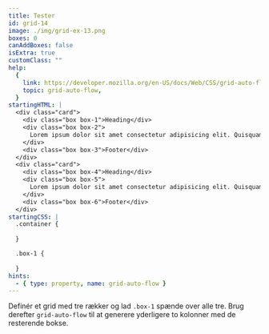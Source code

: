 ```yaml
---
title: Tester
id: grid-14
image: ./img/grid-ex-13.png
boxes: 0
canAddBoxes: false
isExtra: true
customClass: ""
help:
  {
    link: https://developer.mozilla.org/en-US/docs/Web/CSS/grid-auto-flow,
    topic: grid-auto-flow,
  }
startingHTML: |
  <div class="card">
    <div class="box box-1">Heading</div>
    <div class="box box-2">
      Lorem ipsum dolor sit amet consectetur adipisicing elit. Quisquam, voluptatum.
    </div>
    <div class="box box-3">Footer</div>
  </div>
  <div class="card">
    <div class="box box-4">Heading</div>
    <div class="box box-5">
      Lorem ipsum dolor sit amet consectetur adipisicing elit. Quisquam, voluptatum. Lorem ipsum dolor sit amet consectetur adipisicing elit. Quisquam, voluptatum.
    </div>
    <div class="box box-6">Footer</div>
  </div>
startingCSS: |
  .container {
    
  }

  .box-1 {
    
  }
hints:
  - { type: property, name: grid-auto-flow }
---
```


Definér et grid med tre rækker og lad `.box-1` spænde over alle tre. Brug derefter `grid-auto-flow` til at generere yderligere to kolonner med de resterende bokse.
